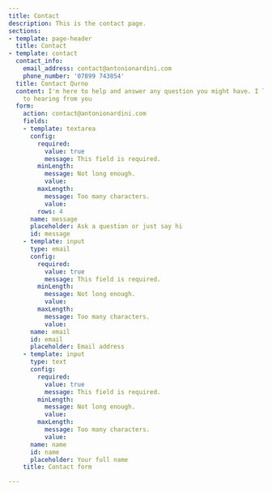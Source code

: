 ```yaml
---
title: Contact
description: This is the contact page.
sections:
- template: page-header
  title: Contact
- template: contact
  contact_info:
    email_address: contact@antonionardini.com
    phone_number: '07899 743854'
  title: Contact Qurno
  content: I'm here to help and answer any question you might have. I look forward
    to hearing from you
  form:
    action: contact@antonionardini.com
    fields:
    - template: textarea
      config:
        required:
          value: true
          message: This field is required.
        minLength:
          message: Not long enough.
          value: 
        maxLength:
          message: Too many characters.
          value: 
        rows: 4
      name: message
      placeholder: Ask a question or just say hi
      id: message
    - template: input
      type: email
      config:
        required:
          value: true
          message: This field is required.
        minLength:
          message: Not long enough.
          value: 
        maxLength:
          message: Too many characters.
          value: 
      name: email
      id: email
      placeholder: Email address
    - template: input
      type: text
      config:
        required:
          value: true
          message: This field is required.
        minLength:
          message: Not long enough.
          value: 
        maxLength:
          message: Too many characters.
          value: 
      name: name
      id: name
      placeholder: Your full name
    title: Contact form

---
```

